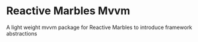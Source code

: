 # Reactive Marbles Mvvm
A light weight mvvm package for Reactive Marbles to introduce framework abstractions
